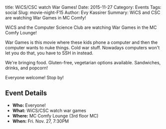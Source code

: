 title: WiCS/CSC watch War Games!
Date: 2015-11-27
Category: Events
Tags: social 
Slug:  movie-night-F15
Author: Evy Kassirer
Summary: WiCS and CSC are watching War Games in MC Comfy!

WiCS and the Computer Science Club are watching War Games in the MC Comfy 
Lounge!

War Games is this movie where these kids phone a computer and then the computer 
wants to nuke things. Cold war stuff. Nowadays computers won't let you do that, 
you have to SSH in instead.

We're bringing food. Gluten-free, vegetarian options available. Sandwiches, 
drinks, and popcorn!

Everyone welcome! Stop by!

## Event Details ##

+ **Who:** Everyone!
+ **What:** WiCS/CSC watch war games
+ **Where:** MC Comfy Lounge (3rd floor MC)
+ **When:** Fri. Nov. 27, 7:30PM
